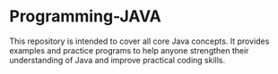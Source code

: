 # Programming-JAVA

This repository is intended to cover all core Java concepts. 
It provides examples and practice programs to help anyone strengthen their understanding of Java and improve practical coding skills.
